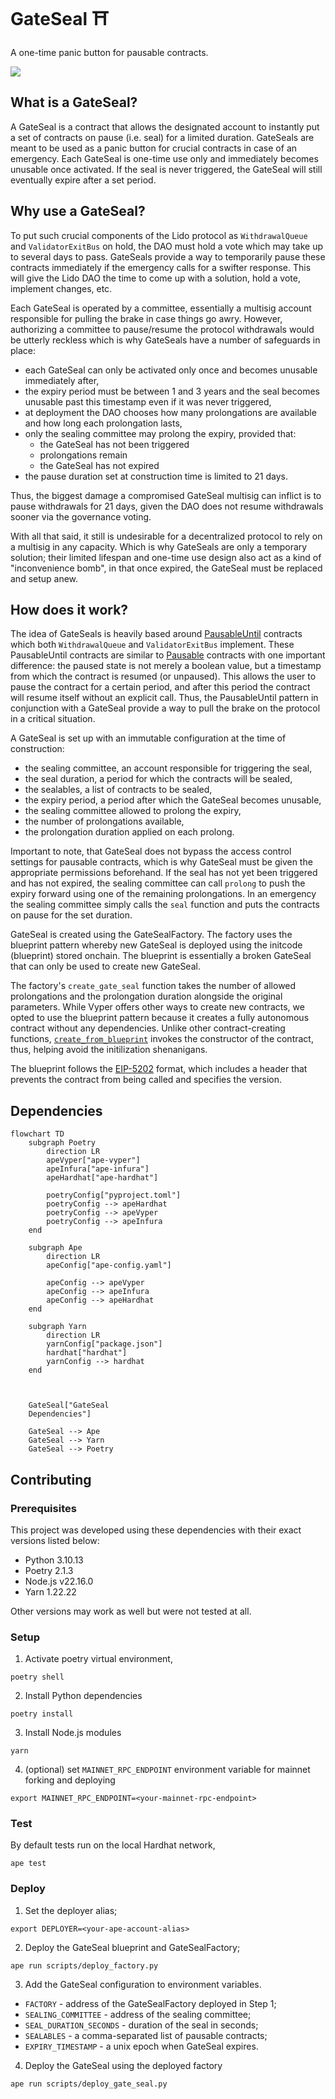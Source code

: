 # GateSeal ⛩️

A one-time panic button for pausable contracts.

![](/assets/monty-python.png)

## What is a GateSeal?

A GateSeal is a contract that allows the designated account to instantly put a set of contracts on pause (i.e. seal) for a limited duration. GateSeals are meant to be used as a panic button for crucial contracts in case of an emergency. Each GateSeal is one-time use only and immediately becomes unusable once activated. If the seal is never triggered, the GateSeal will still eventually expire after a set period.

## Why use a GateSeal?

To put such crucial components of the Lido protocol as `WithdrawalQueue` and `ValidatorExitBus` on hold, the DAO must hold a vote which may take up to several days to pass. GateSeals provide a way to temporarily pause these contracts immediately if the emergency calls for a swifter response. This will give the Lido DAO the time to come up with a solution, hold a vote, implement changes, etc.

Each GateSeal is operated by a committee, essentially a multisig account responsible for pulling the brake in case things go awry. However, authorizing a committee to pause/resume the protocol withdrawals would be utterly reckless which is why GateSeals have a number of safeguards in place:
- each GateSeal can only be activated only once and becomes unusable immediately after,
- the expiry period must be between 1 and 3 years and the seal becomes unusable past this timestamp even if it was never triggered,
- at deployment the DAO chooses how many prolongations are available and how long each prolongation lasts,
- only the sealing committee may prolong the expiry, provided that:
  - the GateSeal has not been triggered
  - prolongations remain
  - the GateSeal has not expired
- the pause duration set at construction time is limited to 21 days.

Thus, the biggest damage a compromised GateSeal multisig can inflict is to pause withdrawals for 21 days, given the DAO does not resume withdrawals sooner via the governance voting.

With all that said, it still is undesirable for a decentralized protocol to rely on a multisig in any capacity. Which is why GateSeals are only a temporary solution; their limited lifespan and one-time use design also act as a kind of "inconvenience bomb", in that once expired, the GateSeal must be replaced and setup anew.

## How does it work?

The idea of GateSeals is heavily based around [PausableUntil](/contracts/test_helpers/SealableMock.vy) contracts which both `WithdrawalQueue` and `ValidatorExitBus` implement. These PausableUntil contracts are similar to [Pausable](https://github.com/OpenZeppelin/openzeppelin-contracts/blob/release-v4.4/contracts/security/Pausable.sol) contracts with one important difference: the paused state is not merely a boolean value, but a timestamp from which the contract is resumed (or unpaused). This allows the user to pause the contract for a certain period, and after this period the contract will resume itself without an explicit call. Thus, the PausableUntil pattern in conjunction with a GateSeal provide a way to pull the brake on the protocol in a critical situation.

A GateSeal is set up with an immutable configuration at the time of construction:
- the sealing committee, an account responsible for triggering the seal,
- the seal duration, a period for which the contracts will be sealed,
- the sealables, a list of contracts to be sealed,
- the expiry period, a period after which the GateSeal becomes unusable,
- the sealing committee allowed to prolong the expiry,
- the number of prolongations available,
- the prolongation duration applied on each prolong.

Important to note, that GateSeal does not bypass the access control settings for
pausable contracts, which is why GateSeal must be given the appropriate permissions beforehand. If the seal has not yet been triggered and has not expired, the sealing committee can call `prolong` to push the expiry forward using one of the remaining prolongations. In an emergency the sealing committee simply calls the `seal` function and puts the contracts on pause for the set duration.

GateSeal is created using the GateSealFactory. The factory uses the blueprint pattern whereby new GateSeal is deployed using the initcode (blueprint) stored onchain. The blueprint is essentially a broken GateSeal that can only be used to create new GateSeal.

The factory's `create_gate_seal` function takes the number of allowed prolongations and the prolongation duration alongside the original parameters.
While Vyper offers other ways to create new contracts, we opted to use the blueprint pattern because it creates a fully autonomous contract without any dependencies. Unlike other contract-creating functions, [`create_from_blueprint`](https://docs.vyperlang.org/en/stable/built-in-functions.html#chain-interaction) invokes the constructor of the contract, thus, helping avoid the initilization shenanigans.

The blueprint follows the [EIP-5202](https://eips.ethereum.org/EIPS/eip-5202) format, which includes a header that prevents the contract from being called and specifies the version. 

## Dependencies

```mermaid
flowchart TD
    subgraph Poetry
        direction LR
        apeVyper["ape-vyper"]
        apeInfura["ape-infura"]
        apeHardhat["ape-hardhat"]

        poetryConfig["pyproject.toml"]
        poetryConfig --> apeHardhat
        poetryConfig --> apeVyper
        poetryConfig --> apeInfura
    end

    subgraph Ape
        direction LR
        apeConfig["ape-config.yaml"]

        apeConfig --> apeVyper
        apeConfig --> apeInfura
        apeConfig --> apeHardhat
    end

    subgraph Yarn
        direction LR
        yarnConfig["package.json"]
        hardhat["hardhat"]
        yarnConfig --> hardhat
    end



    GateSeal["GateSeal
    Dependencies"]

    GateSeal --> Ape
    GateSeal --> Yarn
    GateSeal --> Poetry
```

## Contributing

### Prerequisites
This project was developed using these dependencies with their exact versions listed below:
- Python 3.10.13
- Poetry 2.1.3
- Node.js v22.16.0
- Yarn 1.22.22

Other versions may work as well but were not tested at all.

### Setup

1. Activate poetry virtual environment,
```shell
poetry shell
```

2. Install Python dependencies
```shell
poetry install
```

3. Install Node.js modules
```shell
yarn
```

4. (optional) set `MAINNET_RPC_ENDPOINT` environment variable for mainnet forking and deploying
```shell
export MAINNET_RPC_ENDPOINT=<your-mainnet-rpc-endpoint>
```

### Test

By default tests run on the local Hardhat network,
```shell
ape test
```

### Deploy

1. Set the deployer alias;
```shell
export DEPLOYER=<your-ape-account-alias>
```

2. Deploy the GateSeal blueprint and GateSealFactory;
```shell
ape run scripts/deploy_factory.py
```

3. Add the GateSeal configuration to environment variables.
- `FACTORY` - address of the GateSealFactory deployed in Step 1;
- `SEALING_COMMITTEE` - address of the sealing committee;
- `SEAL_DURATION_SECONDS` - duration of the seal in seconds;
- `SEALABLES` - a comma-separated list of pausable contracts;
- `EXPIRY_TIMESTAMP` - a unix epoch when GateSeal expires.

4. Deploy the GateSeal using the deployed factory
```shell
ape run scripts/deploy_gate_seal.py
```
